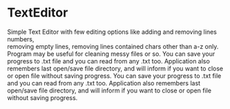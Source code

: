 # TextEditor
Simple Text Editor with few editing options like adding and removing lines numbers,   
removing empty lines, removing lines contained chars other than a-z only.  
Program may be useful for cleaning messy files or so.  You can save your progress to .txt file and you can read from any .txt too.  Application also remembers last open/save file directory, and will inform if you want to close   or open file without saving progress.
You can save your progress to .txt file and you can read from any .txt too.
Application also remembers last open/save file directory, and will inform if you want to close 
or open file without saving progress.
